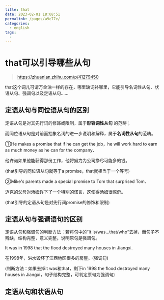 ```yaml
---
title: that
date: 2023-02-01 18:08:51
permalink: /pages/a9e77e/
categories:
  - english
tags:
  - 
---
```

# that可以引导哪些从句
> https://zhuanlan.zhihu.com/p/41279450

that这个词儿可谓万金油一样的存在，哪里缺词补哪里，它能引导名词性从句、状语从句、强调句以及定语从句……

## 定语从句与同位语从句的区别
定语从句是对其先行词的修饰或限制，属于**形容词性从句** 的范畴；

而同位语从句是对前面抽象名词的进一步说明和解释，属于**名词性从句**的范畴。

①He makes a promise that if he can get the job，he will work hard to earn as much money as he can for the company．

他许诺如果他能获得那份工作，他将努力为公司挣尽可能多的钱。

(that引导的同位语从句就等于a promise，that就相当于一个等号)

②Mike's parents made a special promise to Tom that surprised Tom．

迈克的父母对汤姆许下了一个特别的诺言，这使得汤姆很惊奇。

(that引导的定语从句是对先行词promise的修饰和限制)

## 定语从句与强调语句的区别
定语从句和强调句的判断方法：若将句中的“It is/was…that/who”去掉，而句子不残缺，结构完整，意义完整，说明原句是强调句。

It was in 1998 that the flood destroyed many houses in Jiangxi.

在1998年，洪水毁坏了江西地区很多的房屋。(强调句)

(判断方法：如果去掉it was和that，剩下in 1998 the flood destroyed many houses in Jiangxi，句子结构完整，可判定原句为强调句)

## 定语从句和状语从句